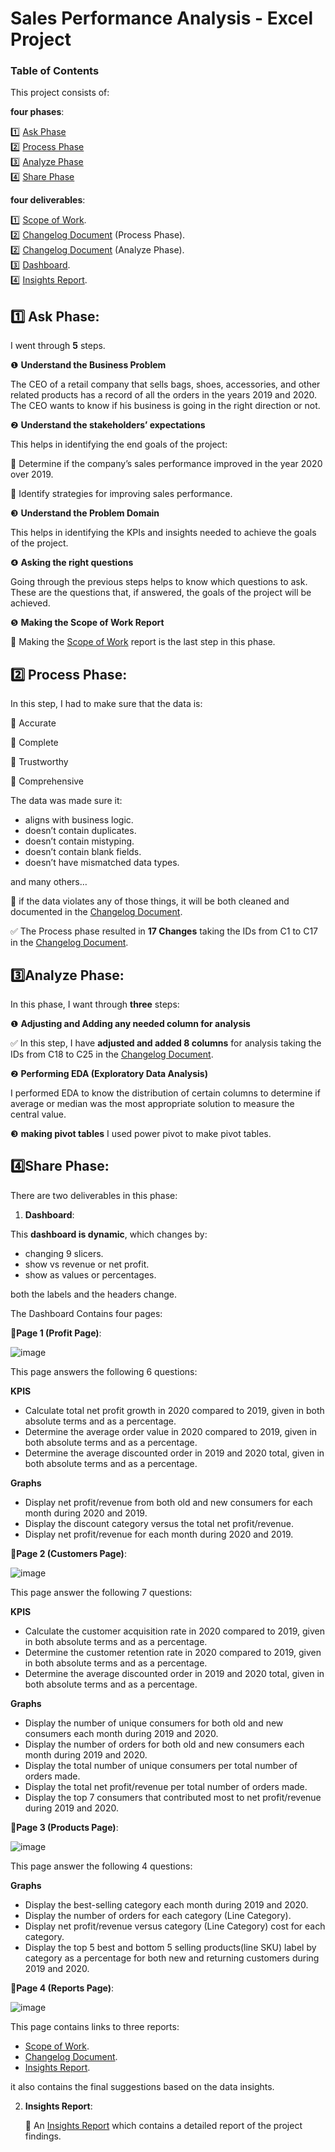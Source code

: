 # Sales Performance Analysis - Excel Project

### Table of Contents 

This project consists of:

**four phases**:

1️⃣ [Ask Phase](#ask_phase)  
2️⃣ [Process Phase](#process_phase)  
3️⃣ [Analyze Phase](#analyze_phase)  
4️⃣ [Share Phase](#share_phase)

**four deliverables**:

1️⃣ [Scope of Work](#scope_of_work).<br />
2️⃣ [Changelog Document](#changelog_process_phase) (Process Phase).<br />
2️⃣ [Changelog Document](#changelog_analyze_phase) (Analyze Phase).<br />
3️⃣ [Dashboard](#Dashboard).<br />
4️⃣ [Insights Report](#insights_report).<br />

<a name="ask_phase"></a>
## 1️⃣ Ask Phase:
I went through **5** steps.

❶ **Understand the Business Problem**

The CEO of a retail company that sells bags, shoes, accessories, and other related products has a record of all the orders in the years 2019 and 2020. The CEO wants to know if his business is going in the right direction or not.

❷ **Understand the stakeholders’ expectations**

This helps in identifying the end goals of the project:

🚩 Determine if the company’s sales performance improved in the year 2020 over 2019.

🚩 Identify strategies for improving sales performance.

❸ **Understand the Problem Domain**

This helps in identifying the KPIs and insights needed to achieve the goals of the project.

❹ **Asking the right questions**

Going through the previous steps helps to know which questions to ask. These are the questions that, if answered, the goals of the project will be achieved.

❺ **Making the Scope of Work Report**

<a name="scope_of_work"></a>
📰 Making the [Scope of Work](https://github.com/alaamhassan/RetailCompany_PerformanceAnalysis/blob/main/Ask_Phase/Scope%20of%20Work.pdf) report is the last step in this phase.
<a name="process_phase"></a>
## 2️⃣ Process Phase:
In this step, I had to make sure that the data is:

📌 Accurate

📌 Complete

📌 Trustworthy

📌 Comprehensive

The data was made sure it:

* aligns with business logic.
* doesn’t contain duplicates.
* doesn’t contain mistyping.
* doesn’t contain blank fields.
* doesn’t have mismatched data types.
  
and many others…

<a name="changelog_process_phase"></a>
📰 if the data violates any of those things, it will be both cleaned and documented in the 
[Changelog Document](https://github.com/alaamhassan/RetailCompany_PerformanceAnalysis/blob/main/Process_Phase/Changelog%20Documentation.pdf).

✅ The Process phase resulted in **17 Changes** taking the IDs from C1 to C17 in the [Changelog Document](https://github.com/alaamhassan/RetailCompany_PerformanceAnalysis/blob/main/Process_Phase/Changelog%20Documentation.pdf).

<a name="analyze_phase"></a>
## 3️⃣Analyze Phase:

In this phase, I want through **three** steps:

❶ **Adjusting and Adding any needed column for analysis**

<a name="changelog_analyze_phase"></a>
✅ In this step, I have **adjusted and added 8 columns** for analysis taking the IDs from C18 to C25 in the [Changelog Document](https://github.com/alaamhassan/RetailCompany_PerformanceAnalysis/blob/main/Process_Phase/Changelog%20Documentation.pdf). 

❷ **Performing EDA (Exploratory Data Analysis)**

I performed EDA to know the distribution of certain columns to determine if average or median was the most appropriate solution to measure the central value.

❸ **making pivot tables**
I used power pivot to make pivot tables.

<a name="share_phase"></a>
## 4️⃣Share Phase:

There are two deliverables in this phase:

<a name="Dashboard"></a>
1. **Dashboard**:
   
  This **dashboard is dynamic**, which changes by:
  *  changing 9 slicers.
  *  show vs revenue or net profit.
  *  show as values or percentages.

  both the labels and the headers change.
  
  The Dashboard Contains four pages:
  
  📃**Page 1 (Profit Page)**:
  
  ![image](https://github.com/alaamhassan/RetailCompany_PerformanceAnalysis/assets/67596481/865c4e96-5986-4e64-86b0-c9cbe4518bdf)

  This page answers the following 6 questions:
  
  **KPIS**
  * Calculate total net profit growth in 2020 compared to 2019, given in both absolute terms and as a percentage.
  * Determine the average order value in 2020 compared to 2019, given in both absolute terms and as a percentage.
  * Determine the average discounted order in 2019 and 2020 total, given in both absolute terms and as a percentage.
    
  **Graphs**
  * Display net profit/revenue from both old and new consumers for each month during 2020 and 2019.
  * Display the discount category versus the total net profit/revenue.
  * Display net profit/revenue for each month during 2020 and 2019.

  📃**Page 2 (Customers Page)**:
  
  ![image](https://github.com/alaamhassan/RetailCompany_PerformanceAnalysis/assets/67596481/d566be47-5f8f-4d01-9608-ae895d138072)
  
  This page answer the following 7 questions:
  
  **KPIS**
   * Calculate the customer acquisition rate in 2020 compared to 2019, given in both absolute terms and as a percentage.
   * Determine the customer retention rate in 2020 compared to 2019, given in both absolute terms and as a percentage.
   * Determine the average discounted order in 2019 and 2020 total, given in both absolute terms and as a percentage.
     
  **Graphs**
   * Display the number of unique consumers for both old and new consumers each month during 2019 and 2020.
   * Display the number of orders for both old and new consumers each month during 2019 and 2020.
   * Display the total number of unique consumers per total number of orders made.
   * Display the total net profit/revenue per total number of orders made.
   * Display the top 7 consumers that contributed most to net profit/revenue during 2019 and 2020.

  📃**Page 3 (Products Page)**:
  
  ![image](https://github.com/alaamhassan/RetailCompany_PerformanceAnalysis/assets/67596481/5572c919-e702-4aa0-9753-1be0b518c8d9)

  This page answer the following 4 questions:
  
  **Graphs**
  * Display the best-selling category each month during 2019 and 2020.
  * Display the number of orders for each category (Line Category).
  * Display net profit/revenue versus category (Line Category) cost for each category.
  * Display the top 5 best and bottom 5 selling products(line SKU) label by category as a percentage for both new and returning customers during 2019 and 2020.

  📃**Page 4 (Reports Page)**:  
  
  ![image](https://github.com/alaamhassan/RetailCompany_PerformanceAnalysis/assets/67596481/e4b69b12-a520-4fa1-a840-45602b56977a)

  This page contains links to three reports:
  * [Scope of Work](https://github.com/alaamhassan/RetailCompany_PerformanceAnalysis/blob/main/Ask_Phase/Scope%20of%20Work.pdf).
  * [Changelog Document](https://github.com/alaamhassan/RetailCompany_PerformanceAnalysis/blob/main/Process_Phase/Changelog%20Documentation.pdf).
  * [Insights Report](https://github.com/alaamhassan/RetailCompany_PerformanceAnalysis/blob/main/Share_Phase/Insights_Report.pdf).

  it also contains the final suggestions based on the data insights.

2. **Insights Report**:
   
   <a name="insights_report"></a>
   📰 An [Insights Report](https://github.com/alaamhassan/RetailCompany_PerformanceAnalysis/blob/main/Share_Phase/Insights_Report.pdf) which contains a detailed report of the project findings.
  
